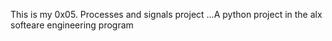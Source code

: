 This is my 0x05. Processes and signals project ...A python project in the alx softeare engineering program
